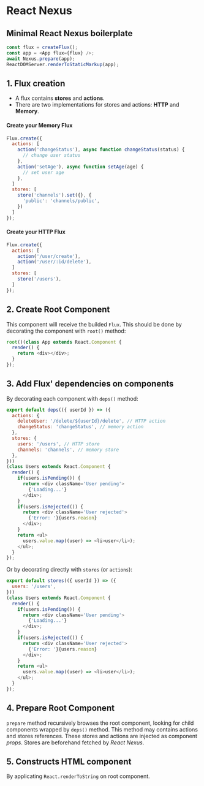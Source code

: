 # React Nexus

## Minimal React Nexus boilerplate
```js
const flux = createFlux();
const app = <App flux={flux} />;
await Nexus.prepare(app);
ReactDOMServer.renderToStaticMarkup(app);
```

## 1. Flux creation
- A flux contains **stores** and **actions**.
- There are two implementations for stores and actions: **HTTP** and **Memory**.

#### Create your Memory Flux
```js
Flux.create({
  actions: [
    action('changeStatus'), async function changeStatus(status) {
      // change user status
    },
    action('setAge'), async function setAge(age) {
      // set user age
    },
  ]
  stores: [
    store('channels').set({}, {
      'public': 'channels/public',
    })
  ]
});
```

#### Create your HTTP Flux
```js
Flux.create({
  actions: [
    action('/user/create'),
    action('/user/:id/delete'),
  ]
  stores: [
    store('/users'),
  ]
});
```

## 2. Create Root Component
This component will receive the builded `Flux`. This should be done by decorating the component with `root()` method:
```js
root()(class App extends React.Component {
  render() {
    return <div></div>;
  }
});
```

## 3. Add Flux' dependencies on components
By decorating each component with `deps()` method:​
```js
export default deps(({ userId }) => ({
  actions: {
    deleteUser: '/delete/${userId}/delete', // HTTP action
    changeStatus: 'changeStatus', // memory action
  },
  stores: {
    users: '/users', // HTTP store
    channels: 'channels', // memory store
  },
}))
(class Users extends React.Component {
  render() {
    if(users.isPending()) {
      return <div className='User pending'>
        {'Loading...'}
      </div>;
    }
    if(users.isRejected()) {
      return <div className='User rejected'>
        {'Error: '}{users.reason}
      </div>;
    }
    return <ul>
      users.value.map((user) => <li>user</li>);
    </ul>;
  }
});
```

Or by decorating directly with `stores` (or `actions`):
```js
export default stores(({ userId }) => ({
  users: '/users',
}))
(class Users extends React.Component {
  render() {
    if(users.isPending()) {
      return <div className='User pending'>
        {'Loading...'}
      </div>;
    }
    if(users.isRejected()) {
      return <div className='User rejected'>
        {'Error: '}{users.reason}
      </div>;
    }
    return <ul>
      users.value.map((user) => <li>user</li>);
    </ul>;
  }
});
```

## 4. Prepare Root Component
`prepare` method recursively browses the root component, looking for child components wrapped by `deps()` method. This method may contains actions and stores references. These stores and actions are injected as component *props*. Stores are beforehand fetched by *React Nexus*.

## 5. Constructs HTML component
By applicating `React.renderToString` on root component.
